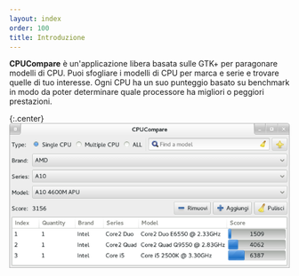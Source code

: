 ```yaml
---
layout: index
order: 100
title: Introduzione
---
```

**CPUCompare** è un'applicazione libera basata sulle GTK+ per paragonare modelli
di CPU.
Puoi sfogliare i modelli di CPU per marca e serie e trovare quelle di tuo
interesse.
Ogni CPU ha un suo punteggio basato su benchmark in modo da poter determinare
quale processore ha migliori o peggiori prestazioni.

{:.center}
![Finestra principale](/resources/cpucompare/archive/latest/italian/main.png)
